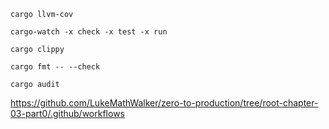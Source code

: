 `cargo llvm-cov`

`cargo-watch -x check -x test -x run`

`cargo clippy`

`cargo fmt -- --check`

`cargo audit`

https://github.com/LukeMathWalker/zero-to-production/tree/root-chapter-03-part0/.github/workflows